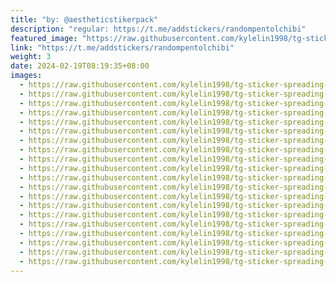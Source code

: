 ```yaml
---
title: "by: @aestheticstikerpack"
description: "regular: https://t.me/addstickers/randompentolchibi"
featured_image: "https://raw.githubusercontent.com/kylelin1998/tg-sticker-spreading-worldwide-images/main/img/753771fe-0c54-4443-99da-0b7e20d49da3.jpg"
link: "https://t.me/addstickers/randompentolchibi"
weight: 3
date: 2024-02-19T08:19:35+08:00
images:
  - https://raw.githubusercontent.com/kylelin1998/tg-sticker-spreading-worldwide-images/main/img/753771fe-0c54-4443-99da-0b7e20d49da3.jpg
  - https://raw.githubusercontent.com/kylelin1998/tg-sticker-spreading-worldwide-images/main/img/35f05609-8a9b-4022-8a48-09bb45b6c30a.jpg
  - https://raw.githubusercontent.com/kylelin1998/tg-sticker-spreading-worldwide-images/main/img/7b50d55a-6274-49a2-b98e-f066caf2778c.jpg
  - https://raw.githubusercontent.com/kylelin1998/tg-sticker-spreading-worldwide-images/main/img/045d3a62-f5cb-4e2b-ab33-193f468b1ffb.jpg
  - https://raw.githubusercontent.com/kylelin1998/tg-sticker-spreading-worldwide-images/main/img/7210e673-6f71-45bf-adb4-268c070a82d3.jpg
  - https://raw.githubusercontent.com/kylelin1998/tg-sticker-spreading-worldwide-images/main/img/6e2e9d1a-590a-44e8-91c2-4ce32e81321d.jpg
  - https://raw.githubusercontent.com/kylelin1998/tg-sticker-spreading-worldwide-images/main/img/7ff06578-69f3-49de-bd7e-78ff5aa6a2b9.jpg
  - https://raw.githubusercontent.com/kylelin1998/tg-sticker-spreading-worldwide-images/main/img/c69c7adb-8387-4bf1-9312-13af0bd2a355.jpg
  - https://raw.githubusercontent.com/kylelin1998/tg-sticker-spreading-worldwide-images/main/img/55984b0b-12d1-4bfd-b6ea-c4b704dc409f.jpg
  - https://raw.githubusercontent.com/kylelin1998/tg-sticker-spreading-worldwide-images/main/img/edeffb2c-ebd9-483a-b0f9-53829a456a9b.jpg
  - https://raw.githubusercontent.com/kylelin1998/tg-sticker-spreading-worldwide-images/main/img/d965a8e5-b6e4-4a44-adca-6e8a7f66e689.jpg
  - https://raw.githubusercontent.com/kylelin1998/tg-sticker-spreading-worldwide-images/main/img/8f168fba-4103-42a7-8ba8-d83e4150bd69.jpg
  - https://raw.githubusercontent.com/kylelin1998/tg-sticker-spreading-worldwide-images/main/img/d7774f83-b3cd-4c0c-b482-94f2b3719c30.jpg
  - https://raw.githubusercontent.com/kylelin1998/tg-sticker-spreading-worldwide-images/main/img/b3b99be1-b0a9-45b9-aca5-c9c95f12b602.jpg
  - https://raw.githubusercontent.com/kylelin1998/tg-sticker-spreading-worldwide-images/main/img/10ea9054-9039-4a1f-9fa6-11a8be892aa5.jpg
  - https://raw.githubusercontent.com/kylelin1998/tg-sticker-spreading-worldwide-images/main/img/e6b00928-bf16-4a4e-88d3-97a3b4e114a5.jpg
  - https://raw.githubusercontent.com/kylelin1998/tg-sticker-spreading-worldwide-images/main/img/a48607b3-a706-4817-a0cd-76cc7d276657.jpg
  - https://raw.githubusercontent.com/kylelin1998/tg-sticker-spreading-worldwide-images/main/img/b3a883b6-fd56-4069-98ea-861998e94927.jpg
  - https://raw.githubusercontent.com/kylelin1998/tg-sticker-spreading-worldwide-images/main/img/ab95d03a-921b-4db0-acd5-509a60851626.jpg
  - https://raw.githubusercontent.com/kylelin1998/tg-sticker-spreading-worldwide-images/main/img/0eb237b9-041a-46c2-b527-a90d26ccce6c.jpg
---
```


